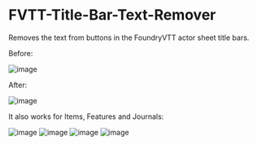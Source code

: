 # FVTT-Title-Bar-Text-Remover
Removes the text from buttons in the FoundryVTT actor sheet title bars.

Before:

![image](https://user-images.githubusercontent.com/75949480/127795616-8b61c8b7-2f9c-486d-af3f-9ed6174f4e10.png)

After:

![image](https://user-images.githubusercontent.com/75949480/127795705-871802a4-3167-4365-9992-19e2bf1838ae.png)

It also works for Items, Features and Journals:

![image](https://user-images.githubusercontent.com/75949480/127795984-9c1cbaba-3b84-4294-b797-eefb0a067776.png)
![image](https://user-images.githubusercontent.com/75949480/127796037-1c6a757a-ab23-497e-a4c7-afb3507388bd.png)
![image](https://user-images.githubusercontent.com/75949480/127796079-48087c26-33da-431d-8228-2b8863913ade.png)
![image](https://user-images.githubusercontent.com/75949480/127796234-ce7ff120-8dad-4991-9cf2-686d2007179c.png)

